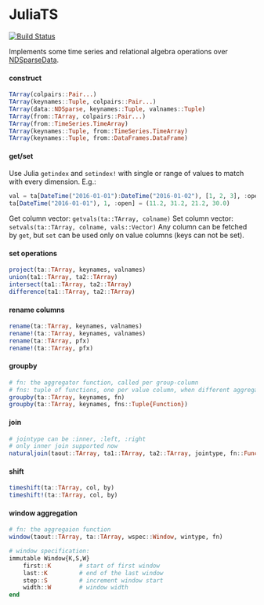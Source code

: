 # JuliaTS

[![Build Status](https://travis-ci.org/tanmaykm/JuliaTS.jl.svg?branch=master)](https://travis-ci.org/tanmaykm/JuliaTS.jl)

Implements some time series and relational algebra operations over [NDSparseData](https://github.com/JuliaComputing/NDSparseData.jl).

#### construct

````julia
TArray(colpairs::Pair...)
TArray(keynames::Tuple, colpairs::Pair...)
TArray(data::NDSparse, keynames::Tuple, valnames::Tuple)
TArray(from::TArray, colpairs::Pair...)
TArray(from::TimeSeries.TimeArray)
TArray(keynames::Tuple, from::TimeSeries.TimeArray)
TArray(keynames::Tuple, from::DataFrames.DataFrame)
````

#### get/set

Use Julia `getindex` and `setindex!` with single or range of values to match with every dimension. E.g.:
````julia
val = ta[DateTime("2016-01-01"):DateTime("2016-01-02"), [1, 2, 3], :open]
ta[DateTime("2016-01-01"), 1, :open] = (11.2, 31.2, 21.2, 30.0)
````

Get column vector: `getvals(ta::TArray, colname)`
Set column vector: `setvals(ta::TArray, colname, vals::Vector)`
Any column can be fetched by `get`, but `set` can be used only on value columns (keys can not be set).

#### set operations

````julia
project(ta::TArray, keynames, valnames)
union(ta1::TArray, ta2::TArray)
intersect(ta1::TArray, ta2::TArray)
difference(ta1::TArray, ta2::TArray)
````

#### rename columns

````julia
rename(ta::TArray, keynames, valnames)
rename!(ta::TArray, keynames, valnames)
rename(ta::TArray, pfx)
rename!(ta::TArray, pfx)
````

#### groupby

````julia
# fn: the aggregator function, called per group-column
# fns: tuple of functions, one per value column, when different aggregation functions are neeed for each column
groupby(ta::TArray, keynames, fn)
groupby(ta::TArray, keynames, fns::Tuple{Function})
````

#### join

````julia
# jointype can be :inner, :left, :right
# only inner join supported now
naturaljoin(taout::TArray, ta1::TArray, ta2::TArray, jointype, fn::Function)
````

#### shift

````julia
timeshift(ta::TArray, col, by)
timeshift!(ta::TArray, col, by)
````

#### window aggregation

````julia
# fn: the aggregaion function
window(taout::TArray, ta::TArray, wspec::Window, wintype, fn)

# window specification:
immutable Window{K,S,W}
    first::K        # start of first window
    last::K         # end of the last window
    step::S         # increment window start
    width::W        # window width
end

````
